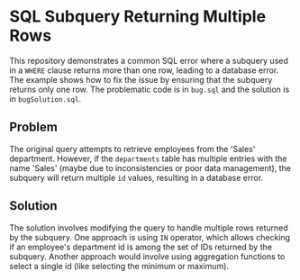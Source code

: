 # SQL Subquery Returning Multiple Rows

This repository demonstrates a common SQL error where a subquery used in a `WHERE` clause returns more than one row, leading to a database error.  The example shows how to fix the issue by ensuring that the subquery returns only one row. The problematic code is in `bug.sql` and the solution is in `bugSolution.sql`.

## Problem
The original query attempts to retrieve employees from the 'Sales' department. However, if the `departments` table has multiple entries with the name 'Sales' (maybe due to inconsistencies or poor data management), the subquery will return multiple `id` values, resulting in a database error.

## Solution
The solution involves modifying the query to handle multiple rows returned by the subquery. One approach is using `IN` operator, which allows checking if an employee's department id is among the set of IDs returned by the subquery. Another approach would involve using aggregation functions to select a single id (like selecting the minimum or maximum). 
